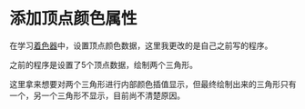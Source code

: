 # 添加顶点颜色属性

在学习[着色器](GLSL.md)中，设置顶点颜色数据，这里我更改的是自己之前写的程序。

之前的程序是设置了5个顶点数据，绘制两个三角形。

这里拿来想要对两个三角形进行内部颜色插值显示，但最终绘制出来的三角形只有一个，另一个三角形不显示，目前尚不清楚原因。
